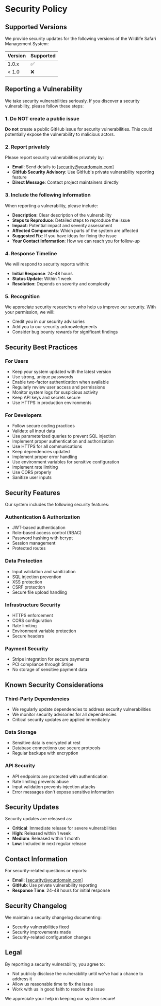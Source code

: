 # Security Policy

## Supported Versions

We provide security updates for the following versions of the Wildlife Safari Management System:

| Version | Supported          |
| ------- | ------------------ |
| 1.0.x   | :white_check_mark: |
| < 1.0   | :x:                |

## Reporting a Vulnerability

We take security vulnerabilities seriously. If you discover a security vulnerability, please follow these steps:

### 1. Do NOT create a public issue

**Do not** create a public GitHub issue for security vulnerabilities. This could potentially expose the vulnerability to malicious actors.

### 2. Report privately

Please report security vulnerabilities privately by:

- **Email**: Send details to [security@yourdomain.com]
- **GitHub Security Advisory**: Use GitHub's private vulnerability reporting feature
- **Direct Message**: Contact project maintainers directly

### 3. Include the following information

When reporting a vulnerability, please include:

- **Description**: Clear description of the vulnerability
- **Steps to Reproduce**: Detailed steps to reproduce the issue
- **Impact**: Potential impact and severity assessment
- **Affected Components**: Which parts of the system are affected
- **Suggested Fix**: If you have ideas for fixing the issue
- **Your Contact Information**: How we can reach you for follow-up

### 4. Response Timeline

We will respond to security reports within:

- **Initial Response**: 24-48 hours
- **Status Update**: Within 1 week
- **Resolution**: Depends on severity and complexity

### 5. Recognition

We appreciate security researchers who help us improve our security. With your permission, we will:

- Credit you in our security advisories
- Add you to our security acknowledgments
- Consider bug bounty rewards for significant findings

## Security Best Practices

### For Users

- Keep your system updated with the latest version
- Use strong, unique passwords
- Enable two-factor authentication when available
- Regularly review user access and permissions
- Monitor system logs for suspicious activity
- Keep API keys and secrets secure
- Use HTTPS in production environments

### For Developers

- Follow secure coding practices
- Validate all input data
- Use parameterized queries to prevent SQL injection
- Implement proper authentication and authorization
- Use HTTPS for all communications
- Keep dependencies updated
- Implement proper error handling
- Use environment variables for sensitive configuration
- Implement rate limiting
- Use CORS properly
- Sanitize user inputs

## Security Features

Our system includes the following security features:

### Authentication & Authorization
- JWT-based authentication
- Role-based access control (RBAC)
- Password hashing with bcrypt
- Session management
- Protected routes

### Data Protection
- Input validation and sanitization
- SQL injection prevention
- XSS protection
- CSRF protection
- Secure file upload handling

### Infrastructure Security
- HTTPS enforcement
- CORS configuration
- Rate limiting
- Environment variable protection
- Secure headers

### Payment Security
- Stripe integration for secure payments
- PCI compliance through Stripe
- No storage of sensitive payment data

## Known Security Considerations

### Third-Party Dependencies
- We regularly update dependencies to address security vulnerabilities
- We monitor security advisories for all dependencies
- Critical security updates are applied immediately

### Data Storage
- Sensitive data is encrypted at rest
- Database connections use secure protocols
- Regular backups with encryption

### API Security
- API endpoints are protected with authentication
- Rate limiting prevents abuse
- Input validation prevents injection attacks
- Error messages don't expose sensitive information

## Security Updates

Security updates are released as:

- **Critical**: Immediate release for severe vulnerabilities
- **High**: Released within 1 week
- **Medium**: Released within 1 month
- **Low**: Included in next regular release

## Contact Information

For security-related questions or reports:

- **Email**: [security@yourdomain.com]
- **GitHub**: Use private vulnerability reporting
- **Response Time**: 24-48 hours for initial response

## Security Changelog

We maintain a security changelog documenting:

- Security vulnerabilities fixed
- Security improvements made
- Security-related configuration changes

## Legal

By reporting a security vulnerability, you agree to:

- Not publicly disclose the vulnerability until we've had a chance to address it
- Allow us reasonable time to fix the issue
- Work with us in good faith to resolve the issue

We appreciate your help in keeping our system secure!
